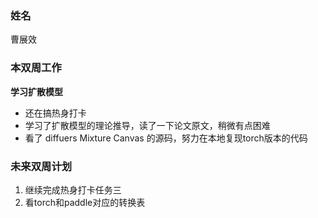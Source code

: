 ### 姓名

曹展效

### 本双周工作

**学习扩散模型**

   - 还在搞热身打卡
   - 学习了扩散模型的理论推导，读了一下论文原文，稍微有点困难
   - 看了 diffuers Mixture Canvas 的源码，努力在本地复现torch版本的代码


### 未来双周计划

1. 继续完成热身打卡任务三
2. 看torch和paddle对应的转换表
